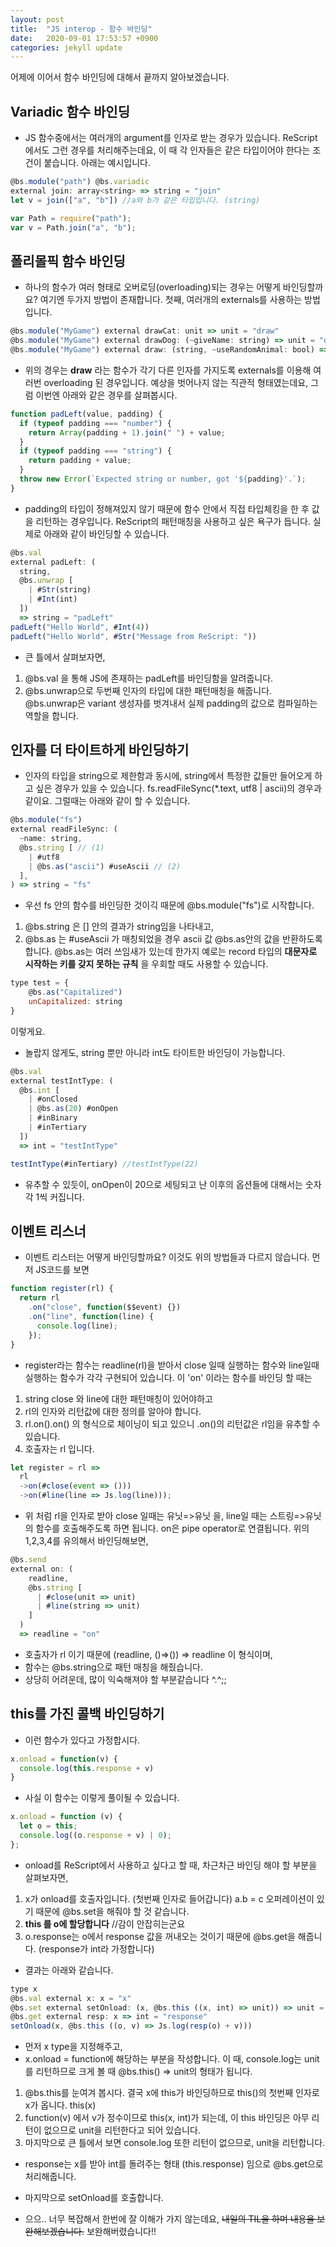 ```yaml
---
layout: post
title:  "JS interop - 함수 바인딩"
date:   2020-09-01 17:53:57 +0900
categories: jekyll update
---
```


어제에 이어서 함수 바인딩에 대해서 끝까지 알아보겠습니다.
## Variadic 함수 바인딩
- JS 함수중에서는 여러개의 argument를 인자로 받는 경우가 있습니다. ReScript에서도 그런 경우를 처리해주는데요, 이 때 각 인자들은 같은 타입이어야 한다는 조건이 붙습니다. 아래는 예시입니다.

```javascript
@bs.module("path") @bs.variadic
external join: array<string> => string = "join"
let v = join(["a", "b"]) //a와 b가 같은 타입입니다. (string)
```

```javascript
var Path = require("path");
var v = Path.join("a", "b");
```

## 폴리몰픽 함수 바인딩
- 하나의 함수가 여러 형태로 오버로딩(overloading)되는 경우는 어떻게 바인딩할까요? 여기엔 두가지 방법이 존재합니다. 첫째, 여러개의 externals를 사용하는 방법입니다.

```javascript
@bs.module("MyGame") external drawCat: unit => unit = "draw"
@bs.module("MyGame") external drawDog: (~giveName: string) => unit = "draw"
@bs.module("MyGame") external draw: (string, ~useRandomAnimal: bool) => unit = "draw"
```
- 위의 경우는 **draw** 라는 함수가 각기 다른 인자를 가지도록 externals를 이용해 여러번 overloading 된 경우입니다. 예상을 벗어나지 않는 직관적 형태였는데요, 그럼 이번엔 아래와 같은 경우를 살펴봅시다.

```javascript
function padLeft(value, padding) {
  if (typeof padding === "number") {
    return Array(padding + 1).join(" ") + value;
  }
  if (typeof padding === "string") {
    return padding + value;
  }
  throw new Error(`Expected string or number, got '${padding}'.`);
}
```
- padding의 타입이 정해져있지 않기 때문에 함수 안에서 직접 타입체킹을 한 후 값을 리턴하는 경우입니다. ReScript의 패턴매칭을 사용하고 싶은 욕구가 듭니다. 실제로 아래와 같이 바인딩할 수 있습니다.

```javascript
@bs.val
external padLeft: (
  string,
  @bs.unwrap [
    | #Str(string)
    | #Int(int)
  ])
  => string = "padLeft"
padLeft("Hello World", #Int(4))
padLeft("Hello World", #Str("Message from ReScript: "))
```
- 큰 틀에서 살펴보자면, 
1. @bs.val 을 통해 JS에 존재하는 padLeft를 바인딩함을 알려줍니다.
2. @bs.unwrap으로 두번째 인자의 타입에 대한 패턴매칭을 해줍니다. @bs.unwrap은 variant 생성자를 벗겨내서 실제 padding의 값으로 컴파일하는 역할을 합니다.

## 인자를 더 타이트하게 바인딩하기
- 인자의 타입을 string으로 제한함과 동시에, string에서 특정한 값들만 들어오게 하고 싶은 경우가 있을 수 있습니다. fs.readFileSync(*.text, utf8 | ascii)의 경우과 같이요. 그럴때는 아래와 같이 할 수 있습니다.
```javascript
@bs.module("fs")
external readFileSync: (
  ~name: string,
  @bs.string [ // (1)
    | #utf8
    | @bs.as("ascii") #useAscii // (2)
  ],
) => string = "fs"
```

- 우선 fs 안의 함수를 바인딩한 것이긱 때문에  @bs.module("fs")로 시작합니다.
1. @bs.string 은 [] 안의 결과가 string임을 나타내고, 
2. @bs.as 는 #useAscii 가 매칭되었을 경우 ascii 값 @bs.as안의 값을 반환하도록 합니다. @bs.as는 여러 쓰임새가 있는데 한가지 예로는 record 타입의 **대문자로 시작하는 키를 갖지 못하는 규칙** 을 우회할 때도 사용할 수 있습니다.

```javascript
type test = {
    @bs.as("Capitalized")
    unCapitalized: string
}
```
이렇게요.

- 놀랍지 않게도, string 뿐만 아니라 int도 타이트한 바인딩이 가능합니다.
```javascript
@bs.val
external testIntType: (
  @bs.int [
    | #onClosed
    | @bs.as(20) #onOpen
    | #inBinary
    | #inTertiary
  ])
  => int = "testIntType"

testIntType(#inTertiary) //testIntType(22)
```
- 유추할 수 있듯이, onOpen이 20으로 세팅되고 난 이후의 옵션들에 대해서는 숫자각 1씩 커집니다.

## 이벤트 리스너
- 이벤트 리스터는 어떻게 바인딩할까요? 이것도 위의 방법들과 다르지 않습니다. 먼저 JS코드를 보면 

```javascript
function register(rl) {
  return rl
    .on("close", function($$event) {})
    .on("line", function(line) {
      console.log(line);
    });
}
```
- register라는 함수는 readline(rl)을 받아서 close 일때 실행하는 함수와 line일때 실행하는 함수가 각각 구현되어 있습니다. 이 'on' 이라는 함수를 바인딩 할 때는

1. string close 와 line에 대한 패턴매칭이 있어야하고
2. rl의 인자와 리턴값에 대한 정의를 알아야 합니다.
3. rl.on().on() 의 형식으로 체이닝이 되고 있으니 .on()의 리턴값은 rl임을 유추할 수 있습니다.
4. 호출자는 rl 입니다.

```javascript
let register = rl =>
  rl
  ->on(#close(event => ()))
  ->on(#line(line => Js.log(line)));
```
- 위 처럼 rl을 인자로 받아 close 일때는 유닛=>유닛 을, line일 때는 스트링=>유닛 의 함수를 호출해주도록 하면 됩니다. on은 pipe operator로 연결됩니다. 위의 1,2,3,4를 유의해서 바인딩해보면,

```javascript
@bs.send
external on: (
    readline,
    @bs.string [
      | #close(unit => unit)
      | #line(string => unit)
    ]
  )
  => readline = "on"
```
- 호출자가 rl 이기 때문에 (readline, ()=>()) => readline 이 형식이며,
- 함수는 @bs.string으로 패턴 매칭을 해줬습니다.
- 상당히 어려운데, 많이 익숙해져야 할 부분같습니다 ^.^;;

## this를 가진 콜백 바인딩하기
- 이런 함수가 있다고 가정합시다.
```javascript
x.onload = function(v) {
  console.log(this.response + v)
}
```
- 사실 이 함수는 이렇게 풀이될 수 있습니다.

```javascript
x.onload = function (v) {
  let o = this;
  console.log((o.response + v) | 0);
};
```
- onload를 ReScript에서 사용하고 싶다고 할 때, 차근차근 바인딩 해야 할 부분을 살펴보자면,
1. x가 onload를 호출자입니다. (첫번째 인자로 들어갑니다) a.b = c 오퍼레이션이 있기 때문에 @bs.set을 해줘야 할 것 같습니다. 
2. **this 를 o에 할당합니다** //감이 안잡히는군요
3. o.response는 o에서 response 값을 꺼내오는 것이기 때문에 @bs.get을 해줍니다. (response가 int라 가정합니다)
- 결과는 아래와 같습니다.

```javascript
type x
@bs.val external x: x = "x"
@bs.set external setOnload: (x, @bs.this ((x, int) => unit)) => unit = "onload"
@bs.get external resp: x => int = "response"
setOnload(x, @bs.this ((o, v) => Js.log(resp(o) + v)))
```

- 먼저 x type을 지정해주고,
- x.onload = function에 해당하는 부분을 작성합니다. 이 때, console.log는 unit를 리턴하므로 크게 볼 때 @bs.this() => unit의 형태가 됩니다.

1. @bs.this를 눈여겨 봅시다. 결국 x에 this가 바인딩하므로 this()의 첫번째 인자로 x가 옵니다. this(x)
2. function(v) 에서 v가 정수이므로 this(x, int)가 되는데, 이 this 바인딩은 아무 리턴이 없으므로 unit을 리턴한다고 되어 있습니다.
3. 마지막으로 큰 틀에서 보면 console.log 또한 리턴이 없으므로, unit을 리턴합니다.

- response는 x를 받아 int를 돌려주는 형태 (this.response) 임으로 @bs.get으로 처리해줍니다. 
- 마지막으로 setOnload를 호출합니다.

- 으으.. 너무 복잡해서 한번에 잘 이해가 가지 않는데요, ~~내일의 TIL을 하며 내용을 보완해보겠습니다.~~ 보완해버렸습니다!!